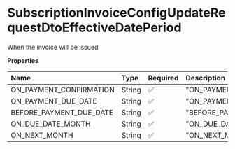 # SubscriptionInvoiceConfigUpdateRequestDtoEffectiveDatePeriod

When the invoice will be issued

**Properties**

| Name                    | Type   | Required | Description               |
| :---------------------- | :----- | :------- | :------------------------ |
| ON_PAYMENT_CONFIRMATION | String | ✅       | "ON_PAYMENT_CONFIRMATION" |
| ON_PAYMENT_DUE_DATE     | String | ✅       | "ON_PAYMENT_DUE_DATE"     |
| BEFORE_PAYMENT_DUE_DATE | String | ✅       | "BEFORE_PAYMENT_DUE_DATE" |
| ON_DUE_DATE_MONTH       | String | ✅       | "ON_DUE_DATE_MONTH"       |
| ON_NEXT_MONTH           | String | ✅       | "ON_NEXT_MONTH"           |

<!-- This file was generated by liblab | https://liblab.com/ -->
